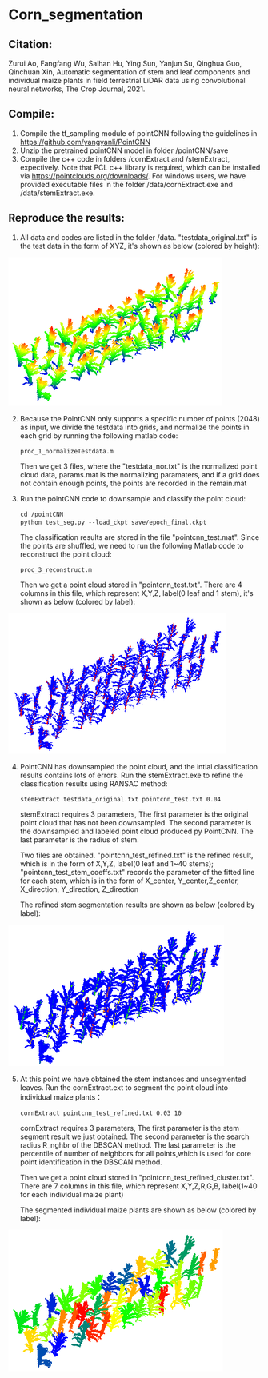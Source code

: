 # Corn_segmentation

Citation:
--------
Zurui Ao, Fangfang Wu, Saihan Hu, Ying Sun, Yanjun Su, Qinghua Guo, Qinchuan Xin,
Automatic segmentation of stem and leaf components and individual maize plants in field terrestrial LiDAR data using convolutional neural networks,
The Crop Journal,
2021.


Compile:
--------

1. Compile the tf_sampling module of pointCNN following the guidelines in https://github.com/yangyanli/PointCNN
2. Unzip the pretrained pointCNN model in folder /pointCNN/save
3. Compile the c++ code in folders /cornExtract and /stemExtract, expectively. Note that PCL c++ library is required, which can be installed via https://pointclouds.org/downloads/. For windows users, we have provided executable files in the folder /data/cornExtract.exe and /data/stemExtract.exe. 

Reproduce the results:
--------

1. All data and codes are listed in the folder /data. "testdata_original.txt" is the test data in the form of XYZ, it's shown as below (colored by height):  

![Original point cloud colored by height](pics/fig1.png)  

2. Because the PointCNN only supports a specific number of points (2048) as input, we divide the testdata into grids, and normalize the points in each grid by running the following matlab code:  
    ```
    proc_1_normalizeTestdata.m
    ```  
    Then we get 3 files, where the "testdata_nor.txt" is the normalized point cloud data, params.mat is the normalizing paramaters, and if a grid does not contain enough points, the points are recorded in the remain.mat  
    
3. Run the pointCNN code to downsample and classify the point cloud:  
     ```
    cd /pointCNN
    python test_seg.py --load_ckpt save/epoch_final.ckpt
    ```  
    The classification results are stored in the file "pointcnn_test.mat". Since the points are shuffled, we need to run the following Matlab code to reconstruct the point cloud:  
    ```
    proc_3_reconstruct.m
    ```  
    Then we get a point cloud stored in "pointcnn_test.txt". There are 4 columns in this file, which represent X,Y,Z, label(0 leaf and 1 stem), it's shown as below (colored by label):  

![pointCNN classification results colored by label](pics/fig2.png)  

4. PointCNN has downsampled the point cloud, and the intial classification results contains lots of errors. Run the stemExtract.exe to refine the classification results using RANSAC method:  
    ```
    stemExtract testdata_original.txt pointcnn_test.txt 0.04
    ```  
    stemExtract requires 3 parameters, The first parameter is the original point cloud that has not been downsampled. The second parameter is the downsampled and labeled point cloud produced py PointCNN. The last parameter is the radius of stem.  
    
    Two files are obtained. "pointcnn_test_refined.txt" is the refined result, which is in the form of X,Y,Z, label(0 leaf and 1~40 stems); "pointcnn_test_stem_coeffs.txt" records the parameter of the fitted line for each stem, which is in the form of X_center, Y_center,Z_center, X_direction, Y_direction, Z_direction  
    
    The refined stem segmentation results are shown as below (colored by label):  

![Refined stem classification results colored by label](pics/fig3.png)  
    
5. At this point we have obtained the stem instances and unsegmented leaves. Run the cornExtract.ext to segment the point cloud into individual maize plants：  
    ```
    cornExtract pointcnn_test_refined.txt 0.03 10
    ```  
    cornExtract requires 3 parameters, The first parameter is the stem segment result we just obtained. The second parameter is the search radius R_nghbr of the DBSCAN method. The last parameter is the percentile of number of neighbors for all points,which is used for core point identification in the DBSCAN method.  
    
    Then we get a point cloud stored in "pointcnn_test_refined_cluster.txt". There are 7 columns in this file, which represent X,Y,Z,R,G,B, label(1~40 for each individual maize plant)  
    
    The segmented individual maize plants are shown as below (colored by label):  

![Segmented individual maize plants colored by label](pics/fig4.png)  
